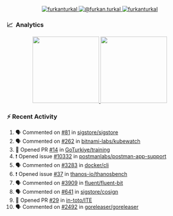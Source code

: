 <p align="center">
  <a href="https://linkedin.com/in/furkanturkal" target="blank">
    <img src="https://img.shields.io/badge/linkedin-%230077B5.svg?&style=for-the-badge&logo=linkedin&logoColor=white" alt="furkanturkal" />
  </a>
  <a href="https://medium.com/@furkan.turkal" target="blank">
    <img src="https://img.shields.io/badge/medium-%2312100E.svg?&style=for-the-badge&logo=medium&logoColor=white" alt="@furkan.turkal" />
  </a>
  <a href="https://twitter.com/furkanturkaI" target="blank">
    <img src="https://img.shields.io/badge/Twitter-1DA1F2?style=for-the-badge&logo=twitter&logoColor=white" alt="furkanturkaI" />
  </a>
</p>

### 📈 &nbsp;Analytics

<p align="center">
  <a href="https://github.com/bufgix">
    <img height="180em" src="https://github-readme-stats-eight-theta.vercel.app/api?username=Dentrax&show_icons=true&theme=algolia&include_all_commits=true&count_private=true&line_height=26"/>
    <img height="180em" src="https://github-readme-stats-eight-theta.vercel.app/api/top-langs/?username=Dentrax&layout=compact&langs_count=8&theme=algolia&line_height=26"/>
  </a>
</p>

### :zap: Recent Activity

<!--START_SECTION:activity-->
1. 🗣 Commented on [#81](https://github.com/sigstore/sigstore/issues/81) in [sigstore/sigstore](https://github.com/sigstore/sigstore)
2. 🗣 Commented on [#262](https://github.com/bitnami-labs/kubewatch/issues/262) in [bitnami-labs/kubewatch](https://github.com/bitnami-labs/kubewatch)
3. 💪 Opened PR [#14](https://github.com/GoTurkiye/training/pull/14) in [GoTurkiye/training](https://github.com/GoTurkiye/training)
4. ❗️ Opened issue [#10332](https://github.com/postmanlabs/postman-app-support/issues/10332) in [postmanlabs/postman-app-support](https://github.com/postmanlabs/postman-app-support)
5. 🗣 Commented on [#3283](https://github.com/docker/cli/issues/3283) in [docker/cli](https://github.com/docker/cli)
6. ❗️ Opened issue [#37](https://github.com/thanos-io/thanosbench/issues/37) in [thanos-io/thanosbench](https://github.com/thanos-io/thanosbench)
7. 🗣 Commented on [#3909](https://github.com/fluent/fluent-bit/issues/3909) in [fluent/fluent-bit](https://github.com/fluent/fluent-bit)
8. 🗣 Commented on [#641](https://github.com/sigstore/cosign/issues/641) in [sigstore/cosign](https://github.com/sigstore/cosign)
9. 💪 Opened PR [#29](https://github.com/in-toto/ITE/pull/29) in [in-toto/ITE](https://github.com/in-toto/ITE)
10. 🗣 Commented on [#2492](https://github.com/goreleaser/goreleaser/issues/2492) in [goreleaser/goreleaser](https://github.com/goreleaser/goreleaser)
<!--END_SECTION:activity-->
